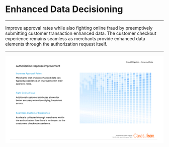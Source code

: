 # Enhanced Data Decisioning

---

Improve approval rates while also fighting online fraud by preemptively submitting customer transaction enhanced data. The customer checkout experience remains seamless as merchants provide enhanced data elements through the authorization request itself.

---


![enhanced_data.png](../assets/images/enhanced_data.png)
